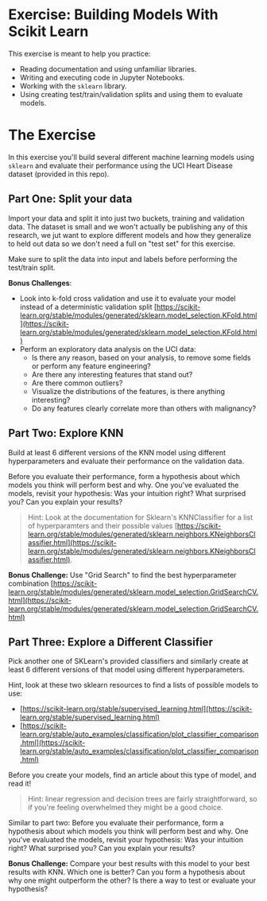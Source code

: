 # Exercise: Building Models With Scikit Learn

This exercise is meant to help you practice:

* Reading documentation and using unfamiliar libraries.
* Writing and executing code in Jupyter Notebooks.
* Working with the `sklearn` library.
* Using creating test/train/validation splits and using them to evaluate models.

# The Exercise

In this exercise you'll build several different machine learning models using `sklearn` and evaluate their performance using the UCI Heart Disease dataset (provided in this repo).

## Part One: Split your data

Import your data and split it into just two buckets, training and validation data. The dataset is small and we won't actually be publishing any of this research, we jut want to explore different models and how they generalize to held out data so we don't need a full on "test set" for this exercise.

Make sure to split the data into input and labels before performing the test/train split. 

**Bonus Challenges**: 

* Look into k-fold cross validation and use it to evaluate your model instead of a deterministic validation split [https://scikit-learn.org/stable/modules/generated/sklearn.model_selection.KFold.html](https://scikit-learn.org/stable/modules/generated/sklearn.model_selection.KFold.html)
* Perform an exploratory data analysis on the UCI data:
    * Is there any reason, based on your analysis, to remove some fields or perform any feature engineering?
    * Are there any interesting features that stand out?
    * Are there common outliers?
    * Visualize the distributions of the features, is there anything interesting?
    * Do any features clearly correlate more than others with malignancy?

## Part Two: Explore KNN

Build at least 6 different versions of the KNN model using different hyperparameters and evaluate their performance on the validation data. 

Before you evaluate their performance, form a hypothesis about which models you think will perform best and why. One you've evaluated the models, revisit your hypothesis: Was your intuition right? What surprised you? Can you explain your results?

> Hint: Look at the documentation for Sklearn's KNNClassifier for a list of hyperparamters and their possible values [https://scikit-learn.org/stable/modules/generated/sklearn.neighbors.KNeighborsClassifier.html](https://scikit-learn.org/stable/modules/generated/sklearn.neighbors.KNeighborsClassifier.html).

**Bonus Challenge:** Use "Grid Search" to find the best hyperparameter combination [https://scikit-learn.org/stable/modules/generated/sklearn.model_selection.GridSearchCV.html](https://scikit-learn.org/stable/modules/generated/sklearn.model_selection.GridSearchCV.html)

## Part Three: Explore a Different Classifier

Pick another one of SKLearn's provided classifiers and similarly create at least 6 different versions of that model using different hyperparameters.

Hint, look at these two sklearn resources to find a lists of possible models to use:

* [https://scikit-learn.org/stable/supervised_learning.html](https://scikit-learn.org/stable/supervised_learning.html)
* [https://scikit-learn.org/stable/auto_examples/classification/plot_classifier_comparison.html](https://scikit-learn.org/stable/auto_examples/classification/plot_classifier_comparison.html)

Before you create your models, find an article about this type of model, and read it!

> Hint: linear regression and decision trees are fairly straightforward, so if you're feeling overwhelmed they might be a good choice.

Similar to part two: Before you evaluate their performance, form a hypothesis about which models you think will perform best and why. One you've evaluated the models, revisit your hypothesis: Was your intuition right? What surprised you? Can you explain your results?

**Bonus Challenge:** Compare your best results with this model to your best results with KNN. Which one is better? Can you form a hypothesis about why one might outperform the other? Is there a way to test or evaluate your hypothesis?